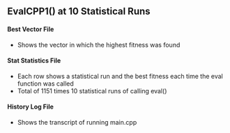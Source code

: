 ## EvalCPP1() at 10 Statistical Runs

#### Best Vector File
* Shows the vector in which the highest fitness was found

#### Stat Statistics File
* Each row shows a statistical run and the best fitness each time the eval function was called
* Total of 1151 times 10 statistical runs of calling eval()

#### History Log File
* Shows the transcript of running main.cpp
